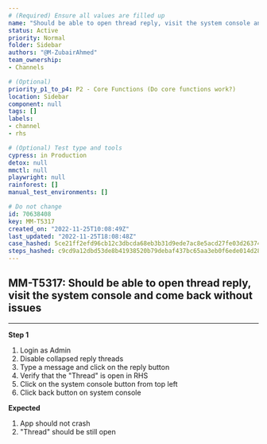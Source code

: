 ```yaml
---
# (Required) Ensure all values are filled up
name: "Should be able to open thread reply, visit the system console and come back without issues"
status: Active
priority: Normal
folder: Sidebar
authors: "@M-ZubairAhmed"
team_ownership: 
- Channels

# (Optional)
priority_p1_to_p4: P2 - Core Functions (Do core functions work?)
location: Sidebar
component: null
tags: []
labels: 
- channel
- rhs

# (Optional) Test type and tools
cypress: in Production
detox: null
mmctl: null
playwright: null
rainforest: []
manual_test_environments: []

# Do not change
id: 70638408
key: MM-T5317
created_on: "2022-11-25T10:08:49Z"
last_updated: "2022-11-25T18:08:48Z"
case_hashed: 5ce21ff2efd96cb12c3dbcda68eb3b31d9ede7ac8e5acd27fe03d26374fa7610e39423b0927ad08af2d861e0369a65e2
steps_hashed: c9cd9a12dbd53de8b41938520b79debaf437bc65aa3eb0f6ede014d2874228a92282354f71c362e7ff419a254044c362
---
```


<!-- (Auto-generated) Based on frontmatter's "key" and "name" -->

## MM-T5317: Should be able to open thread reply, visit the system console and come back without issues

---

**Step 1**

1. Login as Admin
2. Disable collapsed reply threads
3. Type a message and click on the reply button
4. Verify that the "Thread" is open in RHS
5. Click on the system console button from top left
6. Click back button on system console

**Expected**

1. App should not crash
2. "Thread" should be still open
